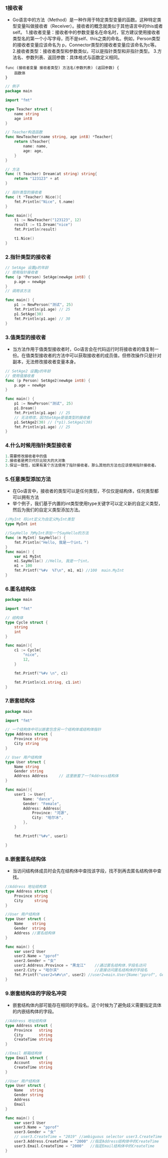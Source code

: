 ### 1接收者
- Go语言中的方法（Method）是一种作用于特定类型变量的函数。这种特定类型变量叫做接收者（Receiver）。接收者的概念就类似于其他语言中的this或者 self。
1.接收者变量：接收者中的参数变量名在命名时，官方建议使用接收者类型名的第一个小写字母，而不是self、this之类的命名。例如，Person类型的接收者变量应该命名为 p，Connector类型的接收者变量应该命名为c等。
2.接收者类型：接收者类型和参数类似，可以是指针类型和非指针类型。
3.方法名、参数列表、返回参数：具体格式与函数定义相同。
```
func (接收者变量 接收者类型) 方法名(参数列表) (返回参数) {
    函数体
}
```

```go
// 例子
package main

import "fmt"

type Teacher struct {
	name string
	age int8
}

// Teacher构造函数
func NewTeacher(name string, age int8) *Teacher{
	return &Teacher{
		name: name,
		age: age,
	}
}

// 方法
func (t Teacher) Dream(at string) string{
	return "123123" + at
}

// 指针类型的接收者
func (t *Teacher) Nice(){
	fmt.Println("Nice", t.name)
}

func main(){
	t1 := NewTeacher("123123", 12)
	result := t1.Dream("nice")
	fmt.Println(result)

	t1.Nice()
}
```

### 2.指针类型的接收者
```go
// SetAge 设置p的年龄
// 使用指针接收者
func (p *Person) SetAge(newAge int8) {
    p.age = newAge
}
// 调用该方法

func main() {
    p1 := NewPerson("测试", 25)
    fmt.Println(p1.age) // 25
    p1.SetAge(30)
    fmt.Println(p1.age) // 30
}
```

### 3.值类型的接收者
- 当方法作用于值类型接收者时，Go语言会在代码运行时将接收者的值复制一份。在值类型接收者的方法中可以获取接收者的成员值，但修改操作只是针对副本，无法修改接收者变量本身。
```go
// SetAge2 设置p的年龄
// 使用值接收者
func (p Person) SetAge2(newAge int8) {
    p.age = newAge
}

func main() {
    p1 := NewPerson("测试", 25)
    p1.Dream()
    fmt.Println(p1.age) // 25
    // 无法修改，因为SetAge是值类型的接收者
    p1.SetAge2(30) // (*p1).SetAge2(30)
    fmt.Println(p1.age) // 25
}
```

### 4.什么时候用指针类型接收者
```go
1.需要修改接收者中的值
2.接收者是拷贝代价比较大的大对象
3.保证一致性，如果有某个方法使用了指针接收者，那么其他的方法也应该使用指针接收者。
```

### 5.任意类型添加方法
- 在Go语言中，接收者的类型可以是任何类型，不仅仅是结构体，任何类型都可以拥有方法
-  举个例子，我们基于内置的int类型使用type关键字可以定义新的自定义类型，然后为我们的自定义类型添加方法。
```go
//MyInt 将int定义为自定义MyInt类型
type MyInt int

//SayHello 为MyInt添加一个SayHello的方法
func (m MyInt) SayHello() {
    fmt.Println("Hello, 我是一个int。")
}
func main() {
    var m1 MyInt
    m1.SayHello() //Hello, 我是一个int。
    m1 = 100
    fmt.Printf("%#v  %T\n", m1, m1) //100  main.MyInt
}
```

### 6.匿名结构体
```go
package main

import "fmt"

// 结构体
type Cycle struct {
	string
	int
}

func main(){
	c1 := Cycle{
		"nice",
		12,
	}

	fmt.Printf("%#v \n", c1)

	fmt.Println(c1.string, c1.int)
}
```

### 7.嵌套结构体
```go
package main

import "fmt"

// 一个结构体中可以嵌套包含另一个结构体或结构体指针
type Address struct {
	Province string
	City string
}

// User 用户结构体
type User struct {
	Name string
	Gender string
	Address Address		// 这里嵌套了一个Address结构体
}

func main(){
	user1 := User{
		Name: "dance",
		Gender: "Female",
		Address: Address{
			Province: "河源",
			City: "哈尔冰",
		},
	}

	fmt.Printf("%#v", user1)

}
```

### 8.嵌套匿名结构体
- 当访问结构体成员时会先在结构体中查找该字段，找不到再去匿名结构体中查找。
```go
//Address 地址结构体
type Address struct {
    Province string
    City     string
}

//User 用户结构体
type User struct {
    Name    string
    Gender  string
    Address //匿名结构体
}

func main() {
    var user2 User
    user2.Name = "pprof"
    user2.Gender = "女"
    user2.Address.Province = "黑龙江"    //通过匿名结构体.字段名访问
    user2.City = "哈尔滨"                //直接访问匿名结构体的字段名
    fmt.Printf("user2=%#v\n", user2) //user2=main.User{Name:"pprof", Gender:"女", Address:main.Address{Province:"黑龙江", City:"哈尔滨"}}
}
```

### 9.嵌套结构体的字段名冲突
- 嵌套结构体内部可能存在相同的字段名。这个时候为了避免歧义需要指定具体的内嵌结构体的字段。
```go
//Address 地址结构体
type Address struct {
    Province   string
    City       string
    CreateTime string
}

//Email 邮箱结构体
type Email struct {
    Account    string
    CreateTime string
}

//User 用户结构体
type User struct {
    Name   string
    Gender string
    Address
    Email
}

func main() {
    var user3 User
    user3.Name = "pprof"
    user3.Gender = "女"
    // user3.CreateTime = "2019" //ambiguous selector user3.CreateTime
    user3.Address.CreateTime = "2000" //指定Address结构体中的CreateTime
    user3.Email.CreateTime = "2000"   //指定Email结构体中的CreateTime
}
```


